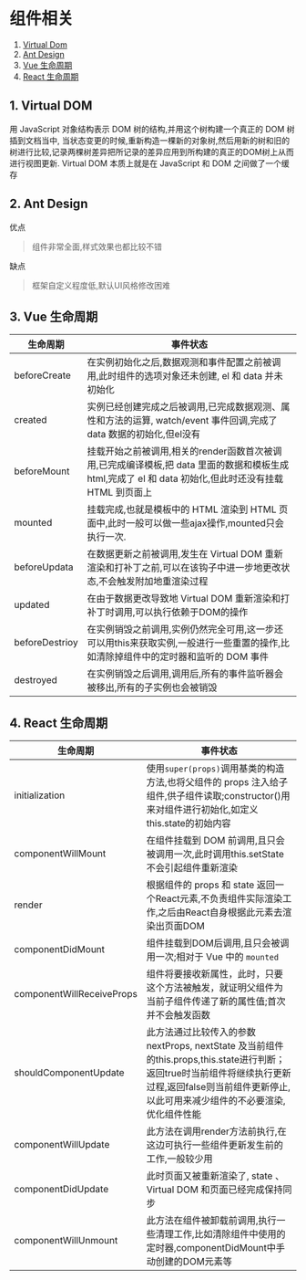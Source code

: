 # 组件相关

1. [Virtual Dom](#1-Virtual-DOM)
2. [Ant Design](#2-Ant-Design)
3. [Vue 生命周期](#3-Vue-生命周期)
4. [React 生命周期](#4-React-生命周期)

## 1. Virtual DOM
用 JavaScript 对象结构表示 DOM 树的结构,并用这个树构建一个真正的 DOM 树插到文档当中,
当状态变更的时候,重新构造一棵新的对象树,然后用新的树和旧的树进行比较,记录两棵树差异把所记录的差异应用到所构建的真正的DOM树上从而进行视图更新.
Virtual DOM 本质上就是在 JavaScript 和 DOM 之间做了一个缓存  

## 2. Ant Design
优点
>组件非常全面,样式效果也都比较不错

缺点
>框架自定义程度低,默认UI风格修改困难

## 3. Vue 生命周期

| 生命周期 | 事件状态 |
|-|-|
| beforeCreate | 在实例初始化之后,数据观测和事件配置之前被调用,此时组件的选项对象还未创建, el 和 data 并未初始化 |
| created | 实例已经创建完成之后被调用,已完成数据观测、属性和方法的运算, watch/event 事件回调,完成了data 数据的初始化,但el没有 |
| beforeMount | 挂载开始之前被调用,相关的render函数首次被调用,已完成编译模板,把 data 里面的数据和模板生成html,完成了 el 和 data 初始化,但此时还没有挂载 HTML 到页面上 |
| mounted | 挂载完成,也就是模板中的 HTML 渲染到 HTML 页面中,此时一般可以做一些ajax操作,mounted只会执行一次. |
| beforeUpdata | 在数据更新之前被调用,发生在 Virtual DOM 重新渲染和打补丁之前,可以在该钩子中进一步地更改状态,不会触发附加地重渲染过程 |
| updated | 在由于数据更改导致地 Virtual DOM 重新渲染和打补丁时调用,可以执行依赖于DOM的操作 |
| beforeDestrioy | 在实例销毁之前调用,实例仍然完全可用,这一步还可以用this来获取实例,一般进行一些重置的操作,比如清除掉组件中的定时器和监听的 DOM 事件|
| destroyed | 在实例销毁之后调用,调用后,所有的事件监听器会被移出,所有的子实例也会被销毁 |

## 4. React 生命周期

| 生命周期 | 事件状态 |
|-|-|
| initialization | 使用`super(props)`调用基类的构造方法,也将父组件的 props 注入给子组件,供子组件读取;constructor()用来对组件进行初始化,如定义this.state的初始内容 |
| componentWillMount | 在组件挂载到 DOM 前调用,且只会被调用一次,此时调用this.setState不会引起组件重新渲染 |
| render | 根据组件的 props 和 state 返回一个React元素,不负责组件实际渲染工作,之后由React自身根据此元素去渲染出页面DOM |
| componentDidMount | 组件挂载到DOM后调用,且只会被调用一次;相对于 Vue 中的 `mounted` |
| componentWillReceiveProps | 组件将要接收新属性，此时，只要这个方法被触发，就证明父组件为当前子组件传递了新的属性值;首次并不会触发函数 |
| shouldComponentUpdate | 此方法通过比较传入的参数 nextProps, nextState 及当前组件的this.props,this.state进行判断；返回true时当前组件将继续执行更新过程,返回false则当前组件更新停止,以此可用来减少组件的不必要渲染,优化组件性能 |
| componentWillUpdate | 此方法在调用render方法前执行,在这边可执行一些组件更新发生前的工作,一般较少用 |
| componentDidUpdate | 此时页面又被重新渲染了, state 、 Virtual DOM 和页面已经完成保持同步 |
| componentWillUnmount | 此方法在组件被卸载前调用,执行一些清理工作,比如清除组件中使用的定时器,componentDidMount中手动创建的DOM元素等 |

